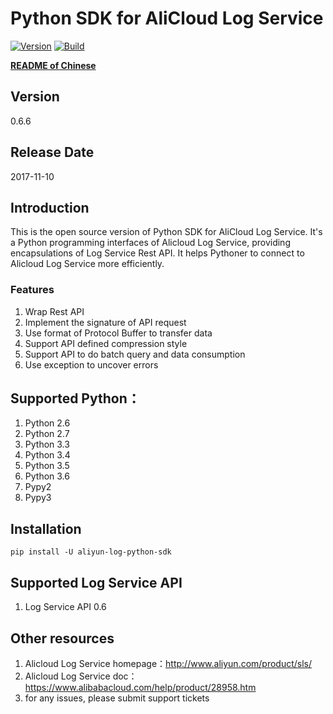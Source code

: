 # Python SDK for AliCloud Log Service

[![Version](https://badge.fury.io/py/aliyun-log-python-sdk.svg)](https://badge.fury.io/py/aliyun-log-python-sdk)
[![Build](https://travis-ci.org/aliyun/aliyun-log-python-sdk.svg?branch=master)](https://travis-ci.org/aliyun/aliyun-log-python-sdk)

**[README of Chinese](https://github.com/wjo1212/aliyun-log-python-sdk/blob/master/README_CN.md)**

## Version

0.6.6

## Release Date

2017-11-10

## Introduction

This is the open source version of Python SDK for AliCloud Log Service. It's a Python programming interfaces of Alicloud
Log Service, providing encapsulations of Log Service Rest API. It helps Pythoner to connect to Alicloud Log Service more
efficiently.

### Features
1. Wrap Rest API
2. Implement the signature of API request
3. Use format of Protocol Buffer to transfer data
4. Support API defined compression style
5. Support API to do batch query and data consumption
6. Use exception to uncover errors

## Supported Python：

1. Python 2.6
2. Python 2.7
3. Python 3.3
4. Python 3.4
5. Python 3.5
6. Python 3.6
7. Pypy2
8. Pypy3


## Installation
```shell
pip install -U aliyun-log-python-sdk
```

## Supported Log Service API
1. Log Service API 0.6

## Other resources

1. Alicloud Log Service homepage：http://www.aliyun.com/product/sls/
2. Alicloud Log Service doc：https://www.alibabacloud.com/help/product/28958.htm
3. for any issues, please submit support tickets
